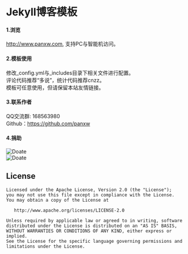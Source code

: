 Jekyll博客模板
================

#### 1.浏览
http://www.panxw.com, 支持PC与智能机访问。  

#### 2.模板使用
修改_config.yml与_includes目录下相关文件进行配置。  
评论代码推荐“多说”，统计代码推荐cnzz。  
模板可任意使用，但请保留本站友情链接。  

#### 3.联系作者
QQ交流群: 168563980  
Github：https://github.com/panxw  

#### 4.捐助
![Doate](http://o83o7w0hk.bkt.clouddn.com//donate_qr/donate_alipay.jpg)  
![Doate](http://o83o7w0hk.bkt.clouddn.com//donate_qr/donate_weixin.jpg)



## License

    Licensed under the Apache License, Version 2.0 (the "License");
    you may not use this file except in compliance with the License.
    You may obtain a copy of the License at

       http://www.apache.org/licenses/LICENSE-2.0

    Unless required by applicable law or agreed to in writing, software
    distributed under the License is distributed on an "AS IS" BASIS,
    WITHOUT WARRANTIES OR CONDITIONS OF ANY KIND, either express or implied.
    See the License for the specific language governing permissions and
    limitations under the License.

